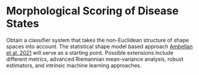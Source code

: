 # Morphological Scoring of Disease States
Obtain a classifier system that takes the non-Euclidean structure of shape spaces into account. The statistical shape model based approach [Ambellan et al. 2021](https://www.sciencedirect.com/science/article/abs/pii/S1361841521002243?via%3Dihub) will serve as a starting point. Possible extensions include different metrics, advanced Riemannian mean-variance analysis, robust estimators, and intrinsic machine learning approaches.
